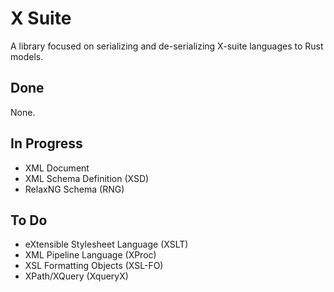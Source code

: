 # X Suite

A library focused on serializing and de-serializing X-suite languages to Rust models.

## Done

None.

## In Progress

- XML Document
- XML Schema Definition (XSD)
- RelaxNG Schema (RNG)

## To Do

- eXtensible Stylesheet Language (XSLT)
- XML Pipeline Language (XProc)
- XSL Formatting Objects (XSL-FO)
- XPath/XQuery (XqueryX)
